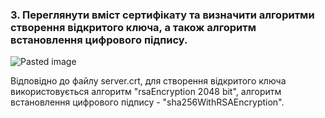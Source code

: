 ### 3. Переглянути вміст сертифікату та визначити алгоритми створення відкритого ключа, а також алгоритм встановлення цифрового підпису.

![Pasted image](https://github.com/oleksandrblazhko/ai-191-troiak/assets/95746995/232ab70b-a2c1-4531-b762-ee4a6bfe5bfc)

Відповідно до файлу server.crt, для створення відкритого ключа використовується алгоритм "rsaEncryption 2048 bit", алгоритм встановлення цифрового підпису - "sha256WithRSAEncryption".

